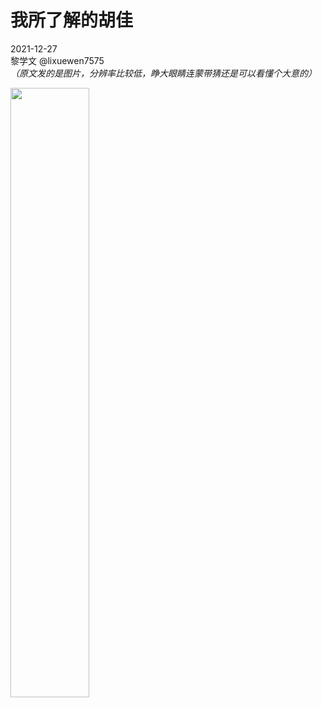 我所了解的胡佳
===
2021-12-27<br>
黎学文 @lixuewen7575<br>
*（原文发的是图片，分辨率比较低，睁大眼睛连蒙带猜还是可以看懂个大意的）*<br>

<img src="https://lh3.googleusercontent.com/u/0/d/1g_gqXomBgPuvJwh7oe7d9oyGmDewTk7P" width=50% >
